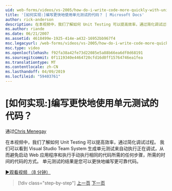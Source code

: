 ```yaml
---
uid: web-forms/videos/vs-2005/how-do-i-write-code-more-quickly-with-unit-tests
title: '[如何实现:]编写更快地使用单元测试的代码？ | Microsoft Docs'
author: rick-anderson
description: 在本视频中，我们了解如何 Unit Testing 可以提高效率，通过简化调试过程。 我们可以看到 Visual Studio Team System 如何生成 U....
ms.author: riande
ms.date: 06/21/2007
ms.assetid: 4618499e-1925-414e-a432-16952bb967f4
msc.legacyurl: /web-forms/videos/vs-2005/how-do-i-write-code-more-quickly-with-unit-tests
msc.type: video
ms.openlocfilehash: f92fa38a42fe73d22085e5a88b66ea6df0d68191
ms.sourcegitcommit: 0f1119340e4464720cfd16d0ff15764746ea1fea
ms.translationtype: MT
ms.contentlocale: zh-CN
ms.lasthandoff: 04/09/2019
ms.locfileid: "59403761"
---
```

# <a name="how-do-i-write-code-more-quickly-with-unit-tests"></a>[如何实现:]编写更快地使用单元测试的代码？

通过[Chris Menegay](https://twitter.com/CMenegay)

在本视频中，我们了解如何 Unit Testing 可以提高效率，通过简化调试过程。 我们可以看到 Visual Studio Team System 生成单元测试来自动执行正在调试，从而避免启动 Web 应用程序和执行手动执行相同的代码所需的任何步骤，所需的时间的代码的方式。 单元测试的结果是您可以更快地编写更可靠代码。

[&#9654;观看视频 （8 分钟）](https://channel9.msdn.com/Blogs/ASP-NET-Site-Videos/how-do-i-write-code-more-quickly-with-unit-tests)

> [!div class="step-by-step"]
> [上一页](how-do-i-create-my-own-bug-work-item.md)
> [下一页](how-do-i-practice-test-driven-development.md)
